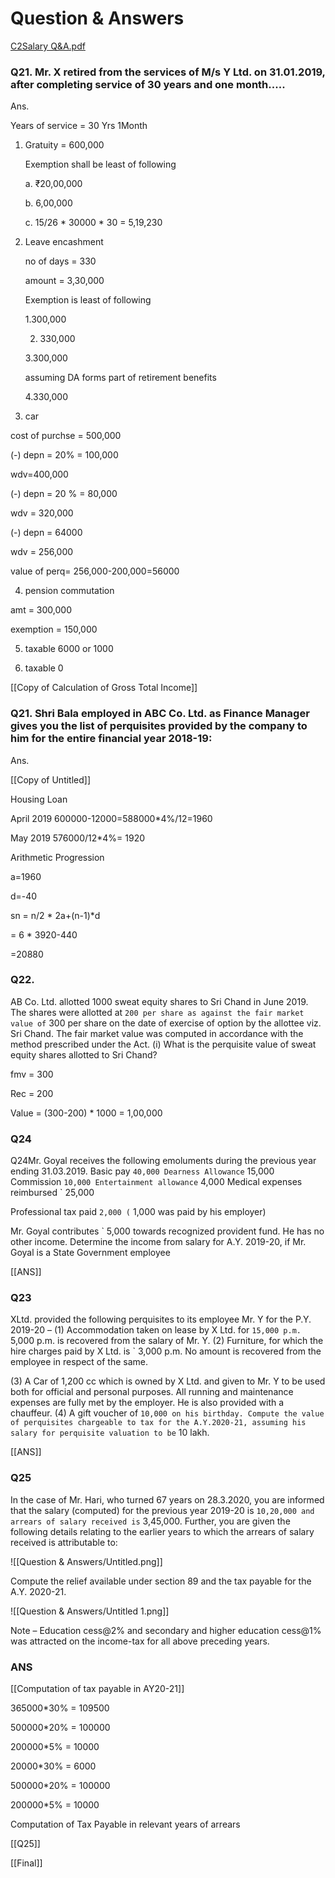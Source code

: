 # Question & Answers

[C2Salary Q&A.pdf](https://drive.google.com/file/d/1xDgKwZep6hm-_uEgUAhW7Vh9MCNaIeG6/view?usp=drivesdk)

### Q21. Mr. X retired from the services of M/s Y Ltd. on 31.01.2019, after completing service of 30 years and one month.....

Ans. 

Years of service = 30 Yrs 1Month

1. Gratuity = 600,000

     Exemption shall be least of following

    a. ₹20,00,000

    b. 6,00,000

    c. 15/26 * 30000 * 30 = 5,19,230

2. Leave encashment 

    no of days = 330

    amount = 3,30,000

    Exemption is least of following

    1.300,000

    2. 330,000

    3.300,000

    assuming DA forms part of retirement benefits

    4.330,000

3.  car

cost of purchse = 500,000

(-) depn = 20% = 100,000

wdv=400,000

(-) depn = 20 % = 80,000

wdv = 320,000

(-) depn = 64000

wdv = 256,000

value of perq= 256,000-200,000=56000 

4. pension commutation

amt = 300,000

exemption = 150,000

5. taxable 6000 or 1000

6. taxable 0

[[Copy of Calculation of Gross Total Income]]

### Q21. Shri Bala employed in ABC Co. Ltd. as Finance Manager gives you the list of perquisites provided by the company to him for the entire financial year 2018-19:

Ans.

[[Copy of Untitled]]

Housing Loan 

April 2019 600000-12000=588000*4%/12=1960 

May 2019 576000/12*4%= 1920

Arithmetic Progression

a=1960

d=-40

sn = n/2 * 2a+(n-1)*d

= 6 * 3920-440

=20880

### Q22.

AB Co. Ltd. allotted 1000 sweat equity shares to Sri Chand in June 2019. The shares were allotted at `200 per share as against the fair market value of` 300 per share on the date of exercise of option by the allottee viz. Sri Chand. The fair market value was computed in accordance with the method prescribed under the Act.
(i) What is the perquisite value of sweat equity shares allotted to Sri Chand?

fmv = 300

Rec = 200

Value = (300-200) * 1000 = 1,00,000

### Q24

Q24Mr. Goyal receives the following emoluments during the previous year ending 31.03.2019.
Basic pay `40,000 Dearness Allowance` 15,000
Commission `10,000 Entertainment allowance` 4,000
Medical expenses reimbursed ` 25,000

Professional tax paid `2,000 (` 1,000 was paid by his employer)

Mr. Goyal contributes ` 5,000 towards recognized provident fund. He has no other income. Determine the income from salary for A.Y. 2019-20, if Mr. Goyal is a State Government employee

[[ANS]]

### Q23

 XLtd. provided the following perquisites to its employee Mr. Y for the P.Y. 2019-20 –
(1) Accommodation taken on lease by X Ltd. for `15,000 p.m.` 5,000 p.m. is recovered from the salary of Mr. Y.
(2) Furniture, for which the hire charges paid by X Ltd. is ` 3,000 p.m. No amount is recovered from the employee in respect of the same.

(3) A Car of 1,200 cc which is owned by X Ltd. and given to Mr. Y to be used both for official and personal purposes. All running and maintenance expenses are fully met by the employer. He is also provided with a chauffeur.
(4) A gift voucher of `10,000 on his birthday. Compute the value of perquisites chargeable to tax for the A.Y.2020-21, assuming his salary for perquisite valuation to be` 10 lakh.

[[ANS]]

### Q25

In the case of Mr. Hari, who turned 67 years on 28.3.2020, you are informed that the salary (computed) for the previous year 2019-20 is `10,20,000 and arrears of salary received is` 3,45,000. Further, you are given the following details relating to the earlier years to which the arrears of salary received is attributable to:

![[Question & Answers/Untitled.png]]

Compute the relief available under section 89 and the tax payable for the A.Y. 2020-21.

![[Question & Answers/Untitled 1.png]]

Note – Education cess@2% and secondary and higher education cess@1% was attracted on the income-tax for all above preceding years.

### ANS

[[Computation of tax payable in AY20-21]]

365000*30% = 109500

500000*20% = 100000

200000*5% = 10000

20000*30% = 6000

500000*20% = 100000

200000*5% = 10000

Computation of Tax Payable in relevant years of arrears

[[Q25]]

[[Final]]